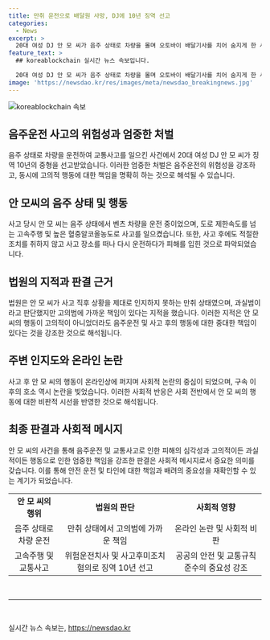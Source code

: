 ```yaml
---
title: 만취 운전으로 배달원 사망, DJ에 10년 징역 선고
categories:
  - News
excerpt: >
  20대 여성 DJ 안 모 씨가 음주 상태로 차량을 몰며 오토바이 배달기사를 치어 숨지게 한 사건으로 1심에서 징역 10년을 선고받았습니다. 벤츠 차량을 이용한 사고 당시 안 씨는 도로 제한속도를 넘어 100km로 운전 중이었고, 혈중알코올농도는 면허 취소 수준을 넘었습니다. 재판부는 만취 상태에서 사고 후 회피 가능한 사고를 일으켜 중대한 과실이 있다고 판단했습니다. 사고 직후 피해자에 대한 조치 없이 반려견을 끌어안고 있던 안 씨의 행동은 논란을 일으켰으며, 가족사실을 잘못 밝힌 점도 비판을 받았습니다.
feature_text: >
  ## koreablockchain 실시간 뉴스 속보입니다.

  20대 여성 DJ 안 모 씨가 음주 상태로 차량을 몰며 오토바이 배달기사를 치어 숨지게 한 사건으로 1심에서 징역 10년을 선고받았습니다. 벤츠 차량을 이용한 사고 당시 안 씨는 도로 제한속도를 넘어 100km로 운전 중이었고, 혈중알코올농도는 면허 취소 수준을 넘었습니다. 재판부는 만취 상태에서 사고 후 회피 가능한 사고를 일으켜 중대한 과실이 있다고 판단했습니다. 사고 직후 피해자에 대한 조치 없이 반려견을 끌어안고 있던 안 씨의 행동은 논란을 일으켰으며, 가족사실을 잘못 밝힌 점도 비판을 받았습니다.
image: 'https://newsdao.kr/res/images/meta/newsdao_breakingnews.jpg'
---
```


<p><img src="https://newsdao.kr/res/images/meta/newsdao_breakingnews.jpg" alt="koreablockchain 속보" /></p>

<h2 data-ke-size="size26">음주운전 사고의 위험성과 엄중한 처벌</h2>

<p data-ke-size="size16">음주 상태로 차량을 운전하여 교통사고를 일으킨 사건에서 20대 여성 DJ 안 모 씨가 징역 10년의 중형을 선고받았습니다. 이러한 엄중한 처벌은 음주운전의 위험성을 강조하고, 동시에 고의적 행동에 대한 책임을 명확히 하는 것으로 해석될 수 있습니다.</p>

<h2 data-ke-size="size26">안 모씨의 음주 상태 및 행동</h2>

<p data-ke-size="size16">사고 당시 안 모 씨는 음주 상태에서 벤츠 차량을 운전 중이었으며, 도로 제한속도를 넘는 고속주행 및 높은 혈중알코올농도로 사고를 일으켰습니다. 또한, 사고 후에도 적절한 조치를 취하지 않고 사고 장소를 떠나 다시 운전하다가 피해를 입힌 것으로 파악되었습니다.</p>

<h2 data-ke-size="size26">법원의 지적과 판결 근거</h2>

<p data-ke-size="size16">법원은 안 모 씨가 사고 직후 상황을 제대로 인지하지 못하는 만취 상태였으며, 과실범이라고 판단했지만 고의범에 가까운 책임이 있다는 지적을 했습니다. 이러한 지적은 안 모 씨의 행동이 고의적이 아니었더라도 음주운전 및 사고 후의 행동에 대한 중대한 책임이 있다는 것을 강조한 것으로 해석됩니다.</p>

<h2 data-ke-size="size26">주변 인지도와 온라인 논란</h2>

<p data-ke-size="size16">사고 후 안 모 씨의 행동이 온라인상에 퍼지며 사회적 논란의 중심이 되었으며, 구속 이후의 호소 역시 논란을 빚었습니다. 이러한 사회적 반응은 사회 전반에서 안 모 씨의 행동에 대한 비판적 시선을 반영한 것으로 해석됩니다.</p>

<h2 data-ke-size="size26">최종 판결과 사회적 메시지</h2>

<p data-ke-size="size16">안 모 씨의 사건을 통해 음주운전 및 교통사고로 인한 피해의 심각성과 고의적이든 과실적이든 행동으로 인한 엄중한 책임을 강조한 판결은 사회적 메시지로서 중요한 의미를 갖습니다. 이를 통해 안전 운전 및 타인에 대한 책임과 배려의 중요성을 재확인할 수 있는 계기가 되었습니다.</p>

<table>
  <tr>
    <td style="text-align: center; height: 17px;"><b>안 모 씨의 행위</b></td>
    <td style="text-align: center; height: 17px;"><b>법원의 판단</b></td>
    <td style="text-align: center; height: 17px;"><b>사회적 영향</b></td>
  </tr>
  <tr>
    <td style="text-align: center; height: 17px;">음주 상태로 차량 운전</td>
    <td style="text-align: center; height: 17px;">만취 상태에서 고의범에 가까운 책임</td>
    <td style="text-align: center; height: 17px;">온라인 논란 및 사회적 비판</td>
  </tr>
  <tr>
    <td style="text-align: center; height: 17px;">고속주행 및 교통사고</td>
    <td style="text-align: center; height: 17px;">위험운전치사 및 사고후미조치 혐의로 징역 10년 선고</td>
    <td style="text-align: center; height: 17px;">공공의 안전 및 교통규칙 준수의 중요성 강조</td>
  </tr>
</table>

<p data-ke-size="size16">&nbsp;</p>

<hr>

<p data-ke-size="size16">&nbsp;</p>
실시간 뉴스 속보는, <a href="https://newsdao.kr" rel="dofollow">https://newsdao.kr</a>


